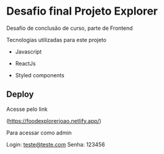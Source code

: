 # Desafio final Projeto Explorer

Desafio de conclusão de curso, parte de Frontend

Tecnologias utilizadas para este projeto

- Javascript

- ReactJs

- Styled components

## Deploy

Acesse pelo link 

(https://foodexplorerjoao.netlify.app/)

Para acessar como admin

Login: teste@teste.com 
Senha: 123456
